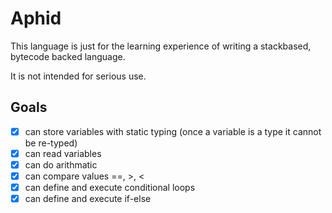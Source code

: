 # Aphid

This language is just for the learning experience of writing a stackbased, bytecode backed language.

It is not intended for serious use.

## Goals
 - [x] can store variables with static typing (once a variable is a type it cannot be re-typed)
 - [x] can read variables
 - [x] can do arithmatic
 - [x] can compare values ==, >, <
 - [x] can define and execute conditional loops
 - [x] can define and execute if-else
